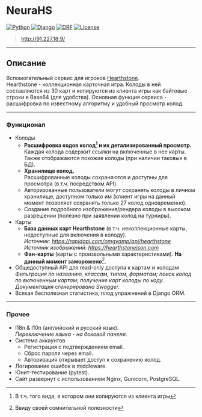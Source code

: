 # NeuraHS

[![Python](https://img.shields.io/badge/python-v3.9.9-blueviolet.svg?logo=python&logoColor=white)](https://www.python.org/)
[![Django](https://img.shields.io/badge/django-v3.2.7-blue.svg?logo=django)](https://www.djangoproject.com/)
[![DRF](https://img.shields.io/badge/django--rest--framework-v3.12.4-blue.svg)](https://www.django-rest-framework.org/)
[![License](https://img.shields.io/badge/license-MIT-9cf.svg)](https://opensource.org/licenses/MIT)

> http://91.227.18.9/
----
## Описание
Вспомогательный сервис для игроков [Hearthstone](https://playhearthstone.com/).  
Hearthstone - коллекционная карточная игра. Колоды в ней составляются из 30 карт и копируются из клиента игры как байтовые строки в Base64 (для удобства). Основная функция сервиса - расшифровка по известному алгоритму и удобный просмотр колод.  

----
### Функционал

- Колоды
  - **Расшифровка кодов колод[^1] и их детализированный просмотр.**  
    Каждая колода содержит ссылки на включенные в нее карты.  
    Также отображаются похожие колоды (при наличии таковых в БД).
  - **Хранилище колод.**  
    Расшифрованные колоды сохраняются и доступны для просмотра (в т.ч. посредством API).
  - Авторизованные пользователи могут сохранять колоды в личном хранилище, доступном только им (клиент игры на данный момент позволяет сохранять только 27 колод одновременно).
  - Создание подробного изображения/рендера колоды в высоком разрешении (полезно при заявлении колод на турниры).
- Карты
  - **База данных карт Hearthstone** (в т.ч. неколлекционные карты, недоступные для включения в колоду).  
    *Источник: https://rapidapi.com/omgvamp/api/hearthstone*  
    *Источник изображений: https://hearthstonejson.com*  
  - **Фан-карты** (карты с произвольными характеристиками). **На данный момент заморожено**[^2].
- Общедоступный API для read-only доступа к картам и колодам  
  *Фильтрация по названию, классам, типам, форматам; поиск колод по включенным картам; получение карт колоды по коду.*  
  *Документация сгенерирована Swagger.*
- Всякая бесполезная статистика, плод упражнений в Django ORM.

[^1]: В т.ч. того вида, в котором они копируются из клиента игры  
[^2]: Ввиду своей сомнительной полезности

---
### Прочее

- I18n & l10n (английский и русский язык).  
  *Переключение языка - на боковой панели.*
- Система аккаунтов
  - Регистрация с подтверждением email.
  - Сброс пароля через email.
  - Авторизация открывает доступ к сохранению колод.
- Логирование ошибок в middleware.
- Юнит-тестирование (pytest).
- Сайт развернут с использованием Nginx, Gunicorn, PostgreSQL.
